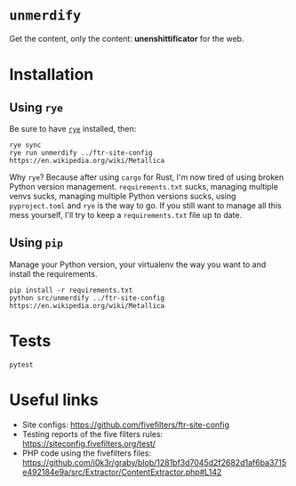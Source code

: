 # `unmerdify`

Get the content, only the content: **unenshittificator** for the web.

# Installation

## Using `rye`

Be sure to have [`rye`](https://rye.astral.sh/) installed, then:

    rye sync
    rye run unmerdify ../ftr-site-config https://en.wikipedia.org/wiki/Metallica

Why `rye`? Because after using `cargo` for Rust, I'm now tired of using broken Python version management. `requirements.txt` sucks, managing multiple venvs sucks, managing multiple Python versions sucks, using `pyproject.toml` and `rye` is the way to go. If you still want to manage all this mess yourself, I'll try to keep a `requirements.txt` file up to date.

## Using `pip`

Manage your Python version, your virtualenv the way you want to and install the requirements.

    pip install -r requirements.txt
    python src/unmerdify ../ftr-site-config https://en.wikipedia.org/wiki/Metallica

# Tests

    pytest

# Useful links

- Site configs: https://github.com/fivefilters/ftr-site-config
- Testing reports of the five filters rules: https://siteconfig.fivefilters.org/test/
- PHP code using the fivefilters files: https://github.com/j0k3r/graby/blob/1281bf3d7045d2f2682d1af6ba3715e492184e9a/src/Extractor/ContentExtractor.php#L142
